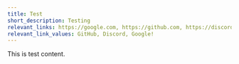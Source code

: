 ```yaml
---
title: Test
short_description: Testing
relevant_links: https://google.com, https://github.com, https://discord.com
relevant_link_values: GitHub, Discord, Google!
---
```


This is test content.
